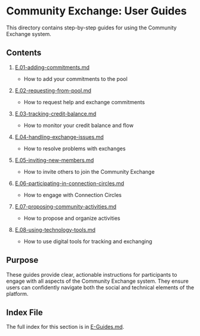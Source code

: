 # Community Exchange: User Guides

This directory contains step-by-step guides for using the Community Exchange system.

## Contents

1. [E.01-adding-commitments.md](/notes/ics/ccc/v0.2/E-Guides/E.01-adding-commitments.md)
   - How to add your commitments to the pool

2. [E.02-requesting-from-pool.md](/notes/ics/ccc/v0.2/E-Guides/E.02-requesting-from-pool.md)
   - How to request help and exchange commitments

3. [E.03-tracking-credit-balance.md](/notes/ics/ccc/v0.2/E-Guides/E.03-tracking-credit-balance.md)
   - How to monitor your credit balance and flow

4. [E.04-handling-exchange-issues.md](/notes/ics/ccc/v0.2/E-Guides/E.04-handling-exchange-issues.md)
   - How to resolve problems with exchanges

5. [E.05-inviting-new-members.md](/notes/ics/ccc/v0.2/E-Guides/E.05-inviting-new-members.md)
   - How to invite others to join the Community Exchange

6. [E.06-participating-in-connection-circles.md](/notes/ics/ccc/v0.2/E-Guides/E.06-participating-in-connection-commons.md)
   - How to engage with Connection Circles

7. [E.07-proposing-community-activities.md](/notes/ics/ccc/v0.2/E-Guides/E.07-proposing-community-activities.md)
   - How to propose and organize activities

8. [E.08-using-technology-tools.md](/notes/ics/ccc/v0.2/E-Guides/E.08-using-technology-tools.md)
   - How to use digital tools for tracking and exchanging

## Purpose

These guides provide clear, actionable instructions for participants to engage with all aspects of the Community Exchange system. They ensure users can confidently navigate both the social and technical elements of the platform.

## Index File

The full index for this section is in [E-Guides.md](/notes/ics/ccc/v0.2/E-Guides/E-Guides.md).